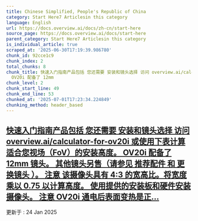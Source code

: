 ```yaml
---
title: Chinese Simplified, People's Republic of China
category: Start Here7 Articlesin this category
language: English
url: https://docs.overview.ai/docs/zh-cn/start-here
source_page: https://docs.overview.ai/docs/start-here
parent_category: Start Here7 Articlesin this category
is_individual_article: true
scraped_at: '2025-06-30T17:19:39.986780'
chunk_id: 92cce1c9
chunk_index: 2
total_chunks: 8
chunk_title: 快速入门指南产品包括 您还需要 安装和镜头选择 访问 overview.ai/calculator-for-ov20i 或使用下表计算适合您视场（FoV）的安装高度。
  OV20i 配备了 12mm
chunk_level: 2
chunk_start_line: 49
chunk_end_line: 53
chunked_at: '2025-07-01T17:23:34.224849'
chunking_method: header_based
---
```


## [快速入门指南产品包括 您还需要 安装和镜头选择 访问 overview.ai/calculator-for-ov20i 或使用下表计算适合您视场（FoV）的安装高度。 OV20i 配备了 12mm 镜头。 其他镜头另售（请参见 推荐配件 和 更换镜头 ）。 注意 该摄像头具有 4:3 的宽高比。将宽度乘以 0.75 以计算高度。 使用提供的安装板和硬件安装摄像头。 注意 OV20i 通电后表面变热是正...](/docs/zh-cn/quick-start-guide)

更新于 : 24 Jan 2025
